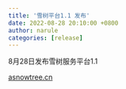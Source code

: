 ```yaml
---
title: '雪树平台1.1 发布'
date: 2022-08-28 20:10:00 +0800
author: narule
categories: [release]
---
```


8月28日发布雪树服务平台1.1

[asnowtree.cn](https://www.asnowtree.cn)